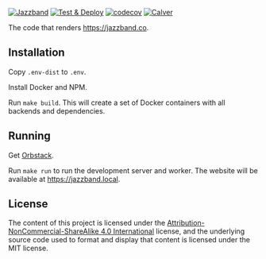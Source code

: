 [![Jazzband](https://jazzband.co/static/img/badge.svg)](https://jazzband.co/)
[![Test & Deploy](https://github.com/jazzband/website/actions/workflows/test-and-deploy.yml/badge.svg)](https://github.com/jazzband/website/actions/workflows/test-and-deploy.yml)
[![codecov](https://codecov.io/gh/jazzband/website/branch/main/graph/badge.svg)](https://codecov.io/gh/jazzband/website)
[![Calver](https://img.shields.io/badge/calver-YY.MM.PATCH-22bfda.svg)](https://calver.org/)

The code that renders https://jazzband.co.

## Installation

Copy `.env-dist` to `.env`.

Install Docker and NPM.

Run `make build`. This will create a set of Docker containers with all backends
and dependencies.

## Running

Get [Orbstack](https://orbstack.dev/).

Run `make run` to run the development server and worker. The website will be available
at https://jazzband.local.

## License

The content of this project is licensed under the
[Attribution-NonCommercial-ShareAlike 4.0 International] license, and
the underlying source code used to format and display that content is licensed
under the MIT license.

[add-to-org]: https://github.com/benbalter/add-to-org
[Attribution-NonCommercial-ShareAlike 4.0 International]: https://creativecommons.org/licenses/by-nc-sa/4.0/
